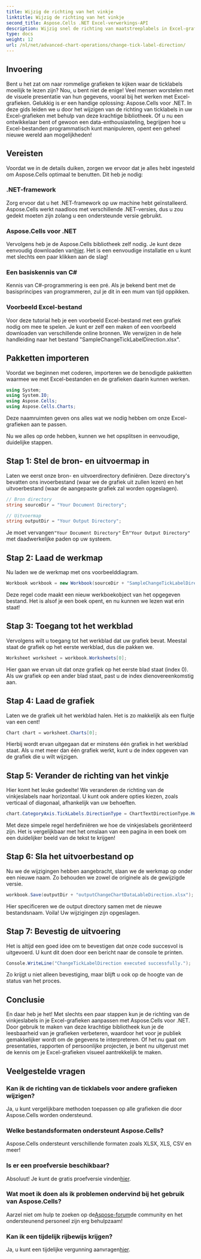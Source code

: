 ```yaml
---
title: Wijzig de richting van het vinkje
linktitle: Wijzig de richting van het vinkje
second_title: Aspose.Cells .NET Excel-verwerkings-API
description: Wijzig snel de richting van maatstreeplabels in Excel-grafieken met Aspose.Cells voor .NET. Volg deze handleiding voor een naadloze implementatie.
type: docs
weight: 12
url: /nl/net/advanced-chart-operations/change-tick-label-direction/
---
```

## Invoering

Bent u het zat om naar rommelige grafieken te kijken waar de ticklabels moeilijk te lezen zijn? Nou, u bent niet de enige! Veel mensen worstelen met de visuele presentatie van hun gegevens, vooral bij het werken met Excel-grafieken. Gelukkig is er een handige oplossing: Aspose.Cells voor .NET. In deze gids leiden we u door het wijzigen van de richting van ticklabels in uw Excel-grafieken met behulp van deze krachtige bibliotheek. Of u nu een ontwikkelaar bent of gewoon een data-enthousiasteling, begrijpen hoe u Excel-bestanden programmatisch kunt manipuleren, opent een geheel nieuwe wereld aan mogelijkheden!

## Vereisten

Voordat we in de details duiken, zorgen we ervoor dat je alles hebt ingesteld om Aspose.Cells optimaal te benutten. Dit heb je nodig:

### .NET-framework

Zorg ervoor dat u het .NET-framework op uw machine hebt geïnstalleerd. Aspose.Cells werkt naadloos met verschillende .NET-versies, dus u zou gedekt moeten zijn zolang u een ondersteunde versie gebruikt.

### Aspose.Cells voor .NET

Vervolgens heb je de Aspose.Cells bibliotheek zelf nodig. Je kunt deze eenvoudig downloaden van[hier](https://releases.aspose.com/cells/net/). Het is een eenvoudige installatie en u kunt met slechts een paar klikken aan de slag!

### Een basiskennis van C#

Kennis van C#-programmering is een pré. Als je bekend bent met de basisprincipes van programmeren, zul je dit in een mum van tijd oppikken. 

### Voorbeeld Excel-bestand

Voor deze tutorial heb je een voorbeeld Excel-bestand met een grafiek nodig om mee te spelen. Je kunt er zelf een maken of een voorbeeld downloaden van verschillende online bronnen. We verwijzen in de hele handleiding naar het bestand "SampleChangeTickLabelDirection.xlsx".

## Pakketten importeren

Voordat we beginnen met coderen, importeren we de benodigde pakketten waarmee we met Excel-bestanden en de grafieken daarin kunnen werken.

```csharp
using System;
using System.IO;
using Aspose.Cells;
using Aspose.Cells.Charts;
```

Deze naamruimten geven ons alles wat we nodig hebben om onze Excel-grafieken aan te passen. 

Nu we alles op orde hebben, kunnen we het opsplitsen in eenvoudige, duidelijke stappen.

## Stap 1: Stel de bron- en uitvoermap in

Laten we eerst onze bron- en uitvoerdirectory definiëren. Deze directory's bevatten ons invoerbestand (waar we de grafiek uit zullen lezen) en het uitvoerbestand (waar de aangepaste grafiek zal worden opgeslagen).

```csharp
// Bron directory
string sourceDir = "Your Document Directory";

// Uitvoermap
string outputDir = "Your Output Directory";
```

 Je moet vervangen`"Your Document Directory"` En`"Your Output Directory"` met daadwerkelijke paden op uw systeem. 

## Stap 2: Laad de werkmap

Nu laden we de werkmap met ons voorbeelddiagram. 

```csharp
Workbook workbook = new Workbook(sourceDir + "SampleChangeTickLabelDirection.xlsx");
```

Deze regel code maakt een nieuw werkboekobject van het opgegeven bestand. Het is alsof je een boek opent, en nu kunnen we lezen wat erin staat!

## Stap 3: Toegang tot het werkblad

Vervolgens wilt u toegang tot het werkblad dat uw grafiek bevat. Meestal staat de grafiek op het eerste werkblad, dus die pakken we.

```csharp
Worksheet worksheet = workbook.Worksheets[0];
```

Hier gaan we ervan uit dat onze grafiek op het eerste blad staat (index 0). Als uw grafiek op een ander blad staat, past u de index dienovereenkomstig aan. 

## Stap 4: Laad de grafiek

Laten we de grafiek uit het werkblad halen. Het is zo makkelijk als een fluitje van een cent!

```csharp
Chart chart = worksheet.Charts[0];
```

Hierbij wordt ervan uitgegaan dat er minstens één grafiek in het werkblad staat. Als u met meer dan één grafiek werkt, kunt u de index opgeven van de grafiek die u wilt wijzigen.

## Stap 5: Verander de richting van het vinkje

Hier komt het leuke gedeelte! We veranderen de richting van de vinkjeslabels naar horizontaal. U kunt ook andere opties kiezen, zoals verticaal of diagonaal, afhankelijk van uw behoeften.

```csharp
chart.CategoryAxis.TickLabels.DirectionType = ChartTextDirectionType.Horizontal;
```

Met deze simpele regel herdefiniëren we hoe de vinkjeslabels georiënteerd zijn. Het is vergelijkbaar met het omslaan van een pagina in een boek om een duidelijker beeld van de tekst te krijgen!

## Stap 6: Sla het uitvoerbestand op

Nu we de wijzigingen hebben aangebracht, slaan we de werkmap op onder een nieuwe naam. Zo behouden we zowel de originele als de gewijzigde versie.

```csharp
workbook.Save(outputDir + "outputChangeChartDataLableDirection.xlsx");
```

Hier specificeren we de output directory samen met de nieuwe bestandsnaam. Voila! Uw wijzigingen zijn opgeslagen.

## Stap 7: Bevestig de uitvoering

Het is altijd een goed idee om te bevestigen dat onze code succesvol is uitgevoerd. U kunt dit doen door een bericht naar de console te printen.

```csharp
Console.WriteLine("ChangeTickLabelDirection executed successfully.");
```

Zo krijgt u niet alleen bevestiging, maar blijft u ook op de hoogte van de status van het proces. 

## Conclusie

En daar heb je het! Met slechts een paar stappen kun je de richting van de vinkjeslabels in je Excel-grafieken aanpassen met Aspose.Cells voor .NET. Door gebruik te maken van deze krachtige bibliotheek kun je de leesbaarheid van je grafieken verbeteren, waardoor het voor je publiek gemakkelijker wordt om de gegevens te interpreteren. Of het nu gaat om presentaties, rapporten of persoonlijke projecten, je bent nu uitgerust met de kennis om je Excel-grafieken visueel aantrekkelijk te maken.

## Veelgestelde vragen

### Kan ik de richting van de ticklabels voor andere grafieken wijzigen?  
Ja, u kunt vergelijkbare methoden toepassen op alle grafieken die door Aspose.Cells worden ondersteund.

### Welke bestandsformaten ondersteunt Aspose.Cells?  
Aspose.Cells ondersteunt verschillende formaten zoals XLSX, XLS, CSV en meer!

### Is er een proefversie beschikbaar?  
 Absoluut! Je kunt de gratis proefversie vinden[hier](https://releases.aspose.com/).

### Wat moet ik doen als ik problemen ondervind bij het gebruik van Aspose.Cells?  
 Aarzel niet om hulp te zoeken op de[Aspose-forum](https://forum.aspose.com/c/cells/9)de community en het ondersteunend personeel zijn erg behulpzaam!

### Kan ik een tijdelijk rijbewijs krijgen?  
 Ja, u kunt een tijdelijke vergunning aanvragen[hier](https://purchase.aspose.com/temporary-license/).